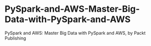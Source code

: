 # PySpark-and-AWS-Master-Big-Data-with-PySpark-and-AWS
PySpark and AWS: Master Big Data with PySpark and AWS, by Packt Publishing
